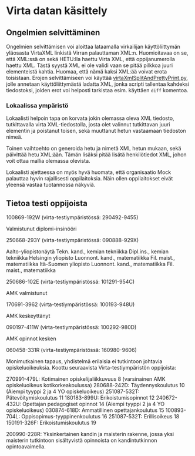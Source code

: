 # Virta datan käsittely

## Ongelmien selvittäminen

Ongelmien selvittämisen voi aloittaa lataamalla virkailijan käyttöliittymän yläosasta VirtaXML
linkistä Virran palauttaman XML:n. Huomioitavaa on se, että XML:ssä on sekä HETU:lla haettu Virta XML,
että oppijanumerolla haettu XML. Tästä syystä XML ei ole validi vaan se pitää pilkkoa juuri elementeistä
kahtia. Huomaa, että nämä kaksi XML:ää voivat erota toisistaan. Erojen selvittämiseen voi käyttää
[virtaXmlSplitAndPrettyPrint.py](../../../../../scripts/virtaXmlSplitAndPrettyPrint.py), jolle annetaan
käyttöliittymästä ladatta XML, jonka scripti tallentaa kahdeksi tiedostoksi, joiden erot voi helposti
tarkistaa esim. käyttäen `diff` komentoa.

### Lokaalissa ympäristö
Lokaalisti helpoin tapa on korvata jokin olemassa oleva XML tiedosto, tutkittavalla virta XML-tiedostolla,
josta olet valinnut tutkittavan juuri elementin ja poistanut toisen, sekä muuttanut hetun vastaamaan tiedoston
nimeä.

Toinen vaihtoehto on generoida hetu ja nimetä XML hetun mukaan, sekä päivittää hetu XML:ään. Tämän lisäksi
pitää lisätä henkilötiedot XML, johon voit ottaa mallia olemassa olevista.

Lokaalisti ajettaessa on myös hyvä huomata, että organisaatio Mock palauttaa hyvin rajallisesti
oppilaitoksia. Näin ollen oppilaitokset eivät yleensä vastaa tuotannossa näkyviä.

## Tietoa testi oppijoista

100869-192W (virta-testiympäristössä: 290492-9455)

Valmistunut diplomi-insinööri

250668-293Y (virta-testiympäristössä: 090888-929X)

Aalto-yliopistonäytä
    Tekn. kand., kemian tekniikka
    Dipl.ins., kemian tekniikka
Helsingin yliopisto
    Luonnont. kand., matematiikka
    Fil. maist., matematiikka
Itä-Suomen yliopisto
    Luonnont. kand., matematiikka
    Fil. maist., matematiikka

250686-102E (virta-testiympäristössä: 101291-954C)

AMK valmistunut

170691-3962 (virta-testiympäristössä: 100193-948U)

AMK keskeyttänyt

090197-411W (virta-testiympäristössä: 100292-980D)

AMK opinnot kesken

060458-331R (virta-testiympäristössä: 160980-9606)

Monimutkainen tapaus, yhdistelmä erilaisia ei tutkintoon johtavia opiskeluoikeuksia. Koottu seuraavista Virta-testiympäristön oppijoista:

270991-479L: Kotimainen opiskelijaliikkuvuus <Tyyppi>8</Tyyppi> (varsinainen AMK opiskeluoikeus kotikorkeakoulussa)
280688-242D: Täydennyskoulutus         <Tyyppi>10</Tyyppi>     (Aiempi tyyppi 2 ja 4 YO opiskeluoikeus)
251087-532T: Pätevöitymiskoulutus     <Tyyppi>11</Tyyppi>
180183-899U: Erikoistumisopinnot     <Tyyppi>12</Tyyppi>
240672-432U: Opettajan pedagogiset opinnot        <Tyyppi>14</Tyyppi>        (Aiempi tyyppi 2 ja 4 YO opiskeluoikeus)
030874-618D: Ammatillinen opettajankoulutus        <Tyyppi>15</Tyyppi>
100893-704L: Oppisopimus-tyyppinenkoulutus        <Tyyppi>16</Tyyppi>
251087-532T: Erillisoikeus         <Tyyppi>18</Tyyppi>
150191-326F: Erikoistumiskoulutus     <Tyyppi>19</Tyyppi>

200990-228R: Yksinkertainen kandin ja maisterin rakenne, jossa yksi maisterin tutkintoon sisältyvistä opinnoista on
kandintutkinnon opintoavaimella.
